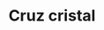 ---
title: Cruz cristal
date: 
draft: false

# descripcion
description : Aros pasantes en plata 925 y cristal

materials: Plata 925

color: 

dimensions: Largo 1,00 x 0,90 cm

code: 01-03-1091

type: "Aros"

categories: []

price: $2.480,00

price_eftvo: $2.105,00

# Images
# first image will be shown in the product page
images:
  # - image: "images/path_to_image"
  # La ubicacion de las imagenes es imagenes/Aros/Aros.Microcubic/01-03-1091-cruz-cristal
  - image: "./images/aros/microcubic/01-03-1091-cruz-cristal_a.jpg"
  - image: "./images/aros/microcubic/01-03-1091-cruz-cristal_b.jpg"
---
